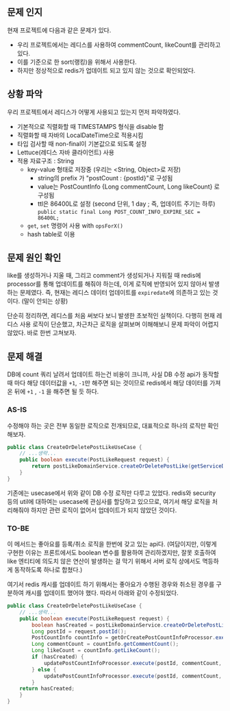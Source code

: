 
## 문제 인지
현재 프로젝트에 다음과 같은 문제가 있다.
- 우리 프로젝트에서는 레디스를 사용하여 commentCount, likeCount를 관리하고 있다.
- 이를 기준으로 한 sort(랭킹)을 위해서 사용한다.
- 하지만 정상적으로 redis가 업데이트 되고 있지 않는 것으로 확인되었다.

## 상황 파악
우리 프로젝트에서 레디스가 어떻게 사용되고 있는지 먼저 파악하였다.
- 기본적으로 직렬화할 때 TIMESTAMPS 형식을 disable 함
- 직렬화할 때 자바의 LocalDateTime으로 적용시킴
- 타입 검사할 때 non-final이 기본값으로 되도록 설정
- Lettuce(레디스 자바 클라이언트) 사용
- 적용 자료구조 : String
	- key-value 형태로 저장중 (우리는 <String, Object>로 저장)
		- string의 prefix 가 "postCount : {postId}"로 구성됨
		- value는 PostCountInfo {Long commentCount, Long likeCount} 로 구성됨
		- ttl은 86400L로 설정 (second 단위, 1 day ; 즉, 업데이트 주기는 하루)
			`public static final Long POST_COUNT_INFO_EXPIRE_SEC = 86400L;`
	- `get`, `set` 명령어 사용 with `opsForX()`
	- hash table로 이용
	
## 문제 원인 확인
like를 생성하거나 지울 때, 그리고 comment가 생성되거나 지워질 때 redis에 processor를 통해 업데이트를 해줘야 하는데, 이게 로직에 반영되어 있지 않아서 발생하는 문제였다. 즉, 현재는 레디스 데이터 업데이트를 `expiredate`에 의존하고 있는 것이다. (말이 안되는 상황)

단순히 정리하면, 레디스를 처음 써보다 보니 발생한 초보적인 실책이다. 다행히 현재 레디스 사용 로직이 단순했고, 차근차근 로직을 살펴보며 이해해보니 문제 파악이 어렵지 않았다. 바로 한번 고쳐보자.

## 문제 해결
DB에 count 쿼리 날려서 업데이트 하는건 비용이 크니까,
사실 DB 수정 api가 동작할 때 마다 해당 데이터값을 `+1`, `-1`만 해주면 되는 것이므로 redis에서 해당 데이터를 가져온 뒤에 `+1` , `-1` 을 해주면 될 듯 하다.

### AS-IS
수정해야 하는 곳은 전부 동일한 로직으로 전개되므로, 대표적으로 하나의 로직만 확인해보자.

```java
public class CreateOrDeletePostLikeUseCase {
	// ...생략...
	public boolean execute(PostLikeRequest request) {  
	    return postLikeDomainService.createOrDeletePostLike(getServiceDto(request));  
	}
}
```

기존에는 usecase에서 위와 같이 DB 수정 로직만 다루고 있었다.
redis와 security 등의 util에 대하여는 usecase에 관심사를 할당하고 있으므로, 여기서 해당 로직을 처리해줘야 하지만 관련 로직이 없어서 업데이트가 되지 않았던 것이다.

### TO-BE
이 메서드는 좋아요를 등록/취소 로직을 한번에 갖고 있는 api다. (여담이지만, 이렇게 구현한 이유는 프론트에서도 boolean 변수를 활용하여 관리하겠지만, 잘못 호출하여 like 엔티티에 의도치 않은 연산이 발생하는 걸 막기 위해서 서버 로직 상에서도 멱등하게 동작하도록 하나로 합쳤다.)

여기서 redis 캐시를 업데이트 하기 위해서는 좋아요가 수행된 경우와 취소된 경우를 구분하여 캐시를 업데이트 했어야 했다. 따라서 아래와 같이 수정되었다.

```java
public class CreateOrDeletePostLikeUseCase {
	// ...생략...
	public boolean execute(PostLikeRequest request) {  
	    boolean hasCreated = postLikeDomainService.createOrDeletePostLike(getServiceDto(request));  
	    Long postId = request.postId();  
	    PostCountInfo countInfo = getOrCreatePostCountInfoProcessor.execute(postId);  
	    Long commentCount = countInfo.getCommentCount();  
	    Long likeCount = countInfo.getLikeCount();  
	    if (hasCreated) {  
	        updatePostCountInfoProcessor.execute(postId, commentCount, ++likeCount);  
	    } else {  
	        updatePostCountInfoProcessor.execute(postId, commentCount, --likeCount);  
	    }  
    return hasCreated;  
	}
}
```
